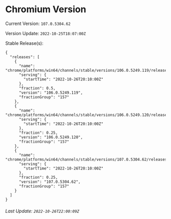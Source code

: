 # Chromium Version

Current Version: `107.0.5304.62`

Version Update: `2022-10-25T18:07:00Z`

Stable Release(s):
```
{
  "releases": [
    {
      "name": "chrome/platforms/win64/channels/stable/versions/106.0.5249.119/releases/1666815000",
      "serving": {
        "startTime": "2022-10-26T20:10:00Z"
      },
      "fraction": 0.5,
      "version": "106.0.5249.119",
      "fractionGroup": "157"
    },
    {
      "name": "chrome/platforms/win64/channels/stable/versions/106.0.5249.120/releases/1666815000",
      "serving": {
        "startTime": "2022-10-26T20:10:00Z"
      },
      "fraction": 0.25,
      "version": "106.0.5249.120",
      "fractionGroup": "157"
    },
    {
      "name": "chrome/platforms/win64/channels/stable/versions/107.0.5304.62/releases/1666815000",
      "serving": {
        "startTime": "2022-10-26T20:10:00Z"
      },
      "fraction": 0.25,
      "version": "107.0.5304.62",
      "fractionGroup": "157"
    }
  ]
}
```

###### Last Update: `2022-10-26T22:00:09Z`
